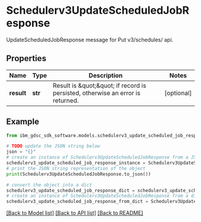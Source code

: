 # Schedulerv3UpdateScheduledJobResponse

UpdateScheduledJobResponse message for Put v3/schedules/ api.

## Properties

Name | Type | Description | Notes
------------ | ------------- | ------------- | -------------
**result** | **str** | Result is \&quot;\&quot; if record is persisted, otherwise an error is returned. | [optional] 

## Example

```python
from ibm_gdsc_sdk_software.models.schedulerv3_update_scheduled_job_response import Schedulerv3UpdateScheduledJobResponse

# TODO update the JSON string below
json = "{}"
# create an instance of Schedulerv3UpdateScheduledJobResponse from a JSON string
schedulerv3_update_scheduled_job_response_instance = Schedulerv3UpdateScheduledJobResponse.from_json(json)
# print the JSON string representation of the object
print(Schedulerv3UpdateScheduledJobResponse.to_json())

# convert the object into a dict
schedulerv3_update_scheduled_job_response_dict = schedulerv3_update_scheduled_job_response_instance.to_dict()
# create an instance of Schedulerv3UpdateScheduledJobResponse from a dict
schedulerv3_update_scheduled_job_response_from_dict = Schedulerv3UpdateScheduledJobResponse.from_dict(schedulerv3_update_scheduled_job_response_dict)
```
[[Back to Model list]](../README.md#documentation-for-models) [[Back to API list]](../README.md#documentation-for-api-endpoints) [[Back to README]](../README.md)


